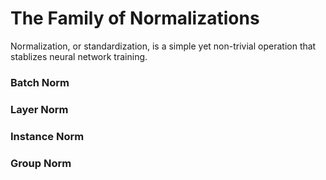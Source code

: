 # The Family of Normalizations

Normalization, or standardization, is a simple yet non-trivial operation that stablizes neural network training. 

### Batch Norm

### Layer Norm

### Instance Norm

### Group Norm

